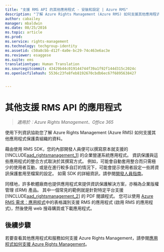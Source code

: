 ```yaml
---
title: "支援 RMS API 的其他應用程式 - 安裝和設定 | Azure RMS"
description: "了解 Azure Rights Management (Azure RMS) 如何支援其他應用程式以保護組織的資料。"
author: cabailey
manager: mbaldwin
ms.date: 08/25/2016
ms.topic: article
ms.prod: 
ms.service: rights-management
ms.technology: techgroup-identity
ms.assetid: c50a8cbb-d12f-4a0e-bc29-74c463e6ac3e
ms.reviewer: esaggese
ms.suite: ems
translationtype: Human Translation
ms.sourcegitcommit: 43429b44c019144744f39a1f92f144d315c2024c
ms.openlocfilehash: 5536c23fe8feb8192670cbdb6ec67f6895638427


---
```


# 其他支援 RMS API 的應用程式

>*適用於︰Azure Rights Management、Office 365*

使用下列資訊協助您了解 Azure Rights Management (Azure RMS) 如何支援其他應用程式保護貴組織的資料。

藉由使用 RMS SDK，您的內部開發人員便可以撰寫原本就支援的 [!INCLUDE[aad_rightsmanagement_1](../includes/aad_rightsmanagement_1_md.md)] 的企業營運系統應用程式。 資訊保護與這些應用程式的整合方式取決於其撰寫方式。 例如，可能會自動套用整合而只需極少的使用者互動，或是在進行較多自訂的情況下，可能會提示使用者設定一些將資訊保護套用至檔案的設定。 如需 SDK 的詳細資訊，請參閱[開發人員指南](../develop/developers-guide.md)。

同樣地，許多軟體廠商也提供應用程式來提供資訊保護解決方案，亦稱為企業版權管理 (ERM) 產品。 其中一個常見的範例就是針對特定平台支援 [!INCLUDE[aad_rightsmanagement_2](../includes/aad_rightsmanagement_2_md.md)] 的 PDF 閱讀程式。 您可以使用 [Azure RMS 需求︰應用程式](../get-started/requirements-applications.md)中的表格識別支援 RMS 的應用程式 (啟用 RMS 的應用程式)，然後使用 web 搜尋購買或下載應用程式。

## 後續步驟

若要查看其他應用程式和服務如何支援 Azure Rights Management，請參閱[應用程式如何支援 Azure Rights Management](applications-support.md)。


<!--HONumber=Aug16_HO4-->



